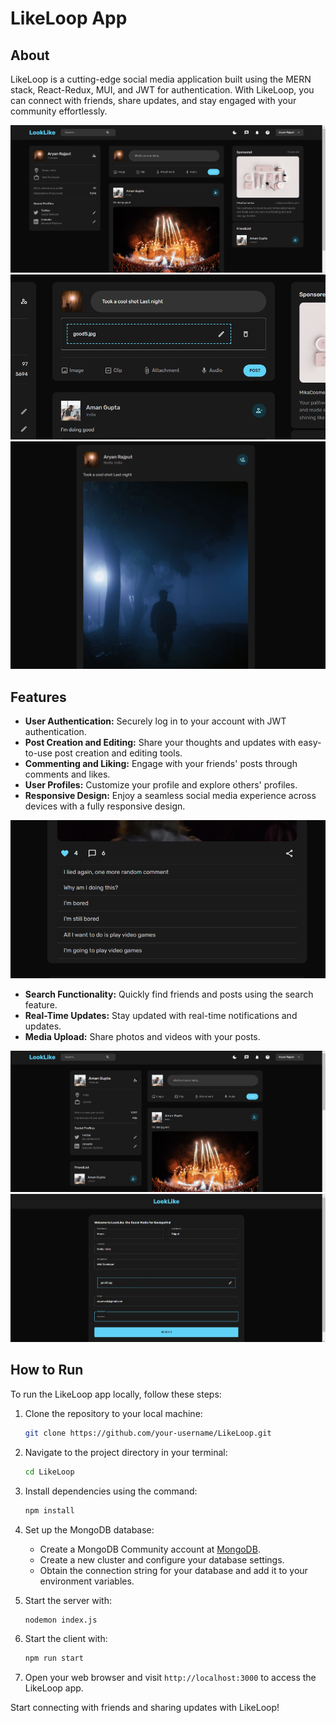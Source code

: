 # LikeLoop App

## About

LikeLoop is a cutting-edge social media application built using the MERN stack, React-Redux, MUI, and JWT for authentication. With LikeLoop, you can connect with friends, share updates, and stay engaged with your community effortlessly.

![LikeLoop Screenshot](https://github.com/aryanraj13/LikeLoop/blob/main/feed.png?raw=true)
![LikeLoop Screenshot](https://github.com/aryanraj13/LikeLoop/blob/main/post1.png?raw=true)
![LikeLoop Screenshot](https://github.com/aryanraj13/LikeLoop/blob/main/post2.png?raw=true)

## Features

- **User Authentication:** Securely log in to your account with JWT authentication.
- **Post Creation and Editing:** Share your thoughts and updates with easy-to-use post creation and editing tools.
- **Commenting and Liking:** Engage with your friends' posts through comments and likes.
- **User Profiles:** Customize your profile and explore others' profiles.
- **Responsive Design:** Enjoy a seamless social media experience across devices with a fully responsive design.

![LikeLoop Screenshot](https://github.com/aryanraj13/LikeLoop/blob/main/comment.png?raw=true)

- **Search Functionality:** Quickly find friends and posts using the search feature.
- **Real-Time Updates:** Stay updated with real-time notifications and updates.
- **Media Upload:** Share photos and videos with your posts.

![LikeLoop Screenshot](https://github.com/aryanraj13/LikeLoop/blob/main/friend.png?raw=true)
![LikeLoop Screenshot](https://github.com/aryanraj13/LikeLoop/blob/main/register.png?raw=true)

## How to Run

To run the LikeLoop app locally, follow these steps:

1. Clone the repository to your local machine:
    ```bash
    git clone https://github.com/your-username/LikeLoop.git
    ```
2. Navigate to the project directory in your terminal:
    ```bash
    cd LikeLoop
    ```
3. Install dependencies using the command:
    ```bash
    npm install
    ```
4. Set up the MongoDB database:
    - Create a MongoDB Community account at [MongoDB](https://www.mongodb.com).
    - Create a new cluster and configure your database settings.
    - Obtain the connection string for your database and add it to your environment variables.

5. Start the server with:
    ```bash
    nodemon index.js
    ```

6. Start the client with:
    ```bash
    npm run start
    ```

6. Open your web browser and visit `http://localhost:3000` to access the LikeLoop app.

Start connecting with friends and sharing updates with LikeLoop!

